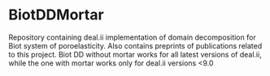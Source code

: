 # BiotDDMortar
Repository containing deal.ii implementation of domain decomposition for Biot system of poroelasticity.
Also contains preprints of publications related to this project.
Biot DD without mortar works for all latest versions of deal.ii, while the one with mortar works only for deal.ii versions <9.0
